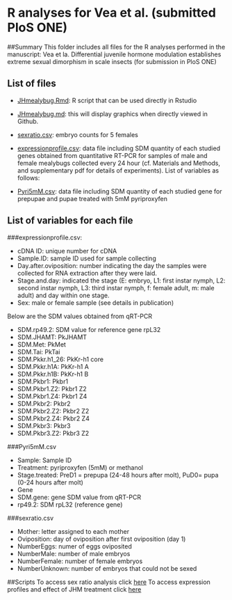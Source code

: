 # R analyses for Vea et al.  (submitted PloS ONE)


##Summary
This folder includes all files for the R analyses performed in the manuscript: Vea et la. Differential juvenile hormone modulation establishes extreme sexual dimorphism in scale insects (for submission in PloS ONE)

## List of files
- [JHmealybug.Rmd](https://github.com/zourloubidou/mealybugJH/blob/master/JHmealybug.Rmd): R script that can be used directly in Rstudio
- [JHmealybug.md](https://github.com/zourloubidou/mealybugJH/blob/master/JHmealybug.md): this will display graphics when directly viewed in Github.
- [sexratio.csv](): embryo counts for 5 females
 
- [expressionprofile.csv](): data file including SDM quantity of each studied genes obtained from quantitative RT-PCR for samples of male and female mealybugs collected every 24 hour (cf. Materials and Methods, and supplementary pdf for details of experiments). List of variables as follows: 

- [Pyri5mM.csv](): data file including SDM quantity of each studied gene for prepupae and pupae treated with 5mM pyriproxyfen

## List of variables for each file
###expressionprofile.csv:
- cDNA ID: unique number for cDNA
- Sample.ID: sample ID used for sample collecting
- Day.after.oviposition: number indicating the day the samples were collected for RNA extraction after they were laid.
- Stage.and.day: indicated the stage (E: embryo, L1: first instar nymph, L2: second instar nymph, L3: third instar nymph, f: female adult, m: male adult) and day within one stage.	
- Sex: male or female sample (see details in publication)

Below are the SDM values obtained from qRT-PCR

- SDM.rp49.2: SDM value for reference gene	rpL32
- SDM.JHAMT: PkJHAMT	
- SDM.Met: PkMet	
- SDM.Tai: PkTai	
- SDM.Pkkr.h1_26: PkKr-h1 core	
- SDM.Pkkr.h1A: PkKr-h1 A	
- SDM.Pkkr.h1B: PkKr-h1 B	
- SDM.Pkbr1: Pkbr1	
- SDM.Pkbr1.Z2: Pkbr1 Z2	
- SDM.Pkbr1.Z4: Pkbr1 Z4	
- SDM.Pkbr2: Pkbr2	
- SDM.Pkbr2.Z2: Pkbr2 Z2	
- SDM.Pkbr2.Z4: Pkbr2 Z4	
- SDM.Pkbr3: Pkbr3	
- SDM.Pkbr3.Z2: Pkbr3 Z2


###Pyri5mM.csv
- Sample: Sample ID
- Treatment: pyriproxyfen (5mM) or methanol	
- Stage.treated: PreD1 = prepupa (24-48 hours after molt), PuD0= pupa (0-24 hours after molt)	
- Gene	
- SDM.gene: gene SDM value from qRT-PCR	
- rp49.2: SDM rpL32 (reference gene)	

###sexratio.csv
- Mother: letter assigned to each mother
- Oviposition: day of oviposition after first oviposition (day 1)
- NumberEggs: numer of eggs oviposited
- NumberMale: number of male embryos
- NumberFemale: number of female embryos
- NumberUnknown: number of embryos that could not be sexed

##Scripts
To access sex ratio analysis click [here]()
To access expression profiles and effect of JHM treatment click [here]()







